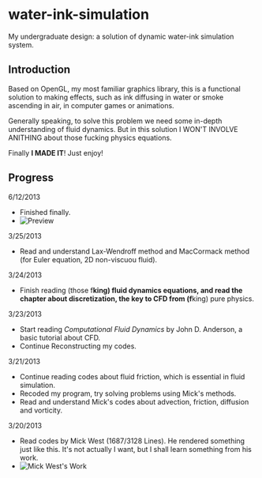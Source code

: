 water-ink-simulation
====================

My undergraduate design: a solution of dynamic water-ink simulation system.


## Introduction

Based on OpenGL, my most familiar graphics library, this is a functional solution to making effects, such as ink diffusing in water or smoke ascending in air, in computer games or animations.

Generally speaking, to solve this problem we need some in-depth understanding of fluid dynamics. But in this solution I WON'T INVOLVE ANITHING about those fucking physics equations.

Finally **I MADE IT**! Just enjoy!


## Progress

6/12/2013

* Finished finally.
* ![Preview](http://img14.poco.cn/mypoco/myphoto/20130612/13/5576878220130612135110066.png)


3/25/2013

* Read and understand Lax-Wendroff method and MacCormack method (for Euler equation, 2D non-viscuou fluid).

3/24/2013

* Finish reading (those f**king) fluid dynamics equations, and read the chapter about discretization, the key to CFD from (f**king) pure physics.

3/23/2013

* Start reading _Computational Fluid Dynamics_ by John D. Anderson, a basic tutorial about CFD.
* Continue Reconstructing my codes.

3/21/2013

* Continue reading codes about fluid friction, which is essential in fluid simulation.
* Recoded my program, try solving problems using Mick's methods.
* Read and understand Mick's codes about advection, friction, diffusion and vorticity.

3/20/2013

* Read codes by Mick West (1687/3128 Lines). He rendered something just like this. It's not actually I want, but I shall learn something from his work.
* ![Mick West's Work](http://www.gamasutra.com/db_area/images/feature/1549/0703gdo_innerproduct_fig1.jpg)
